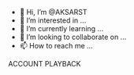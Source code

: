 - 👋 Hi, I’m @AKSARST
- 👀 I’m interested in ...
- 🌱 I’m currently learning ...
- 💞️ I’m looking to collaborate on ...
- 📫 How to reach me ...

<!---
AKSARST/AKSARST is a ✨ special ✨ repository because its `README.md` (this file) appears on your GitHub profile.
You can click the Preview link to take a look at your changes.
--->
ACCOUNT PLAYBACK

